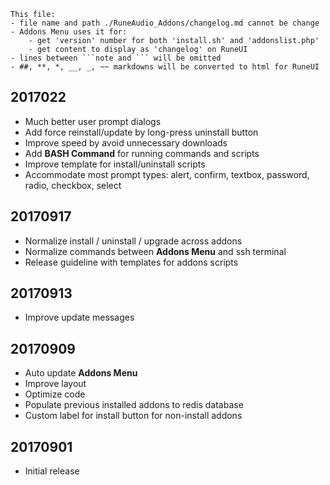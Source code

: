 ```note  
This file: 
- file name and path ./RuneAudio_Addons/changelog.md cannot be change
- Addons Menu uses it for:
    - get 'version' number for both 'install.sh' and 'addonslist.php'
    - get content to display as 'changelog' on RuneUI
- lines between ```note and ``` will be omitted
- ##, **, *, __, _, ~~ markdowns will be converted to html for RuneUI
```

## 2017022
- Much better user prompt dialogs
- Add force reinstall/update by long-press uninstall button
- Improve speed by avoid unnecessary downloads
- Add **BASH Command** for running commands and scripts
- Improve template for install/uninstall scripts
- Accommodate most prompt types: alert, confirm, textbox, password, radio, checkbox, select

## 20170917
- Normalize install / uninstall / upgrade across addons
- Normalize commands between **Addons Menu** and ssh terminal
- Release guideline with templates for addons scripts

## 20170913
- Improve update messages

## 20170909
- Auto update **Addons Menu**
- Improve layout
- Optimize code
- Populate previous installed addons to redis database
- Custom label for install button for non-install addons

## 20170901
- Initial release
